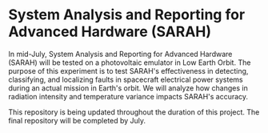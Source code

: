# System Analysis and Reporting for Advanced Hardware (SARAH)

In mid-July, System Analysis and Reporting for Advanced Hardware (SARAH) will be tested on a photovoltaic emulator in Low Earth Orbit. The purpose of this experiment is to test SARAH's effectiveness in detecting, classifying, and localizing faults in spacecraft electrical power systems during an actual mission in Earth's orbit. We will analyze how changes in radiation intensity and temperature variance impacts SARAH's accuracy. 

This repository is being updated throughout the duration of this project. The final repository will be completed by July. 
